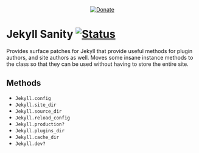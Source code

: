 [1]: https://travis-ci.org/envygeeks/jekyll-sanity

<div style="text-align:center" markdown="true">
  <a href="https://goo.gl/BhrgjW">
    <img src="https://envygeeks.io/badges/paypal-large_1.png" alt="Donate">
  </a>
</div>

# Jekyll Sanity [![Status](https://travis-ci.org/envygeeks/jekyll-sanity.svg?branch=master)][1]

Provides surface patches for Jekyll that provide useful methods for plugin authors, and site authors as well.  Moves some insane instance methods to the class so that they can be used without having to store the entire site.

## Methods

* `Jekyll.config`
* `Jekyll.site_dir`
* `Jekyll.source_dir`
* `Jekyll.reload_config`
* `Jekyll.production?`
* `Jekyll.plugins_dir`
* `Jekyll.cache_dir`
* `Jekyll.dev?`

